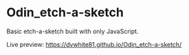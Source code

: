 # Odin_etch-a-sketch

Basic etch-a-sketch built with only JavaScript.

Live preview: https://dvwhite81.github.io/Odin_etch-a-sketch/
